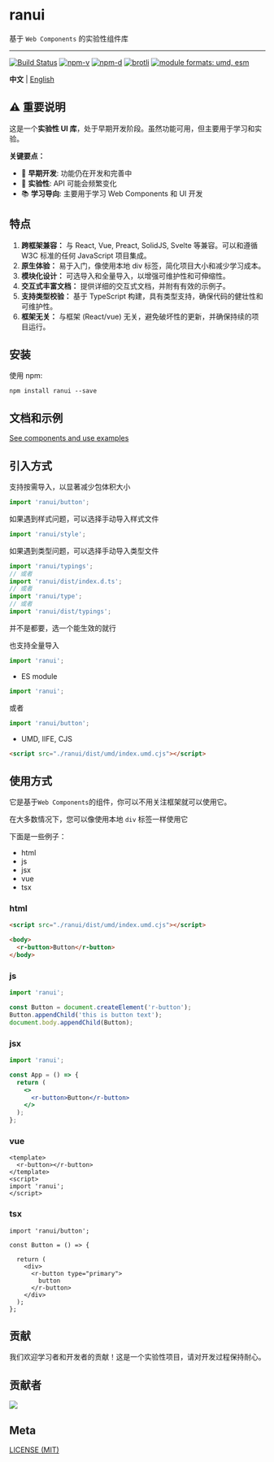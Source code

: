 # ranui

基于 `Web Components` 的实验性组件库

---

<a href="https://github.com/chaxus/ran"><img src="https://img.shields.io/github/actions/workflow/status/chaxus/ran/ci.yml" alt="Build Status"></a>
<a href="https://github.com/chaxus/ran"><img src="https://img.shields.io/npm/v/ranui.svg" alt="npm-v"></a>
<a href="https://github.com/chaxus/ran"><img src="https://img.shields.io/npm/dt/ranui.svg" alt="npm-d"></a>
<a href="https://github.com/chaxus/ran"><img src="https://img.badgesize.io/https:/unpkg.com/ranui/dist/umd/shadowless/shadowless.umd.cjs?label=brotli&compression=brotli" alt="brotli"></a>
<a href="https://github.com/chaxus/ran"><img src="https://img.shields.io/badge/module%20formats-umd%2C%20esm-green.svg" alt="module formats: umd, esm"></a>

**中文** | [English](./readme.md)

## ⚠️ 重要说明

这是一个**实验性 UI 库**，处于早期开发阶段。虽然功能可用，但主要用于学习和实验。

**关键要点：**

- 🚧 **早期开发**: 功能仍在开发和完善中
- 🧪 **实验性**: API 可能会频繁变化
- 📚 **学习导向**: 主要用于学习 Web Components 和 UI 开发

## 特点

1. **跨框架兼容：** 与 React, Vue, Preact, SolidJS, Svelte 等兼容。可以和遵循 W3C 标准的任何 JavaScript 项目集成。
2. **原生体验：** 易于入门，像使用本地 div 标签，简化项目大小和减少学习成本。
3. **模块化设计：** 可选导入和全量导入，以增强可维护性和可伸缩性。
4. **交互式丰富文档：** 提供详细的交互式文档，并附有有效的示例子。
5. **支持类型校验：** 基于 TypeScript 构建，具有类型支持，确保代码的健壮性和可维护性。
6. **框架无关：** 与框架 (React/vue) 无关，避免破坏性的更新，并确保持续的项目运行。

## 安装

使用 npm:

```console
npm install ranui --save
```

## 文档和示例

[See components and use examples](https://chaxus.github.io/ran/cn/src/ranui/)

## 引入方式

支持按需导入，以显著减少包体积大小

```js
import 'ranui/button';
```

如果遇到样式问题，可以选择手动导入样式文件

```js
import 'ranui/style';
```

如果遇到类型问题，可以选择手动导入类型文件

```ts
import 'ranui/typings';
// 或者
import 'ranui/dist/index.d.ts';
// 或者
import 'ranui/type';
// 或者
import 'ranui/dist/typings';
```

并不是都要，选一个能生效的就行

也支持全量导入

```ts
import 'ranui';
```

- ES module

```js
import 'ranui';
```

或者

```js
import 'ranui/button';
```

- UMD, IIFE, CJS

```html
<script src="./ranui/dist/umd/index.umd.cjs"></script>
```

## 使用方式

它是基于`Web Components`的组件，你可以不用关注框架就可以使用它。

在大多数情况下，您可以像使用本地 `div` 标签一样使用它

下面是一些例子：

- html
- js
- jsx
- vue
- tsx

### html

```html
<script src="./ranui/dist/umd/index.umd.cjs"></script>

<body>
  <r-button>Button</r-button>
</body>
```

### js

```js
import 'ranui';

const Button = document.createElement('r-button');
Button.appendChild('this is button text');
document.body.appendChild(Button);
```

### jsx

```jsx
import 'ranui';

const App = () => {
  return (
    <>
      <r-button>Button</r-button>
    </>
  );
};
```

### vue

```vue
<template>
  <r-button></r-button>
</template>
<script>
import 'ranui';
</script>
```

### tsx

```tsx
import 'ranui/button';

const Button = () => {

  return (
    <div>
      <r-button type="primary">
        button
      </r-button>
    </div>
  );
};
```

## 贡献

我们欢迎学习者和开发者的贡献！这是一个实验性项目，请对开发过程保持耐心。

## 贡献者

<a href="https://github.com/chaxus/ran/graphs/contributors">
  <img src="https://contrib.rocks/image?repo=chaxus/ran" />
</a>

## Meta

[LICENSE (MIT)](/LICENSE)
